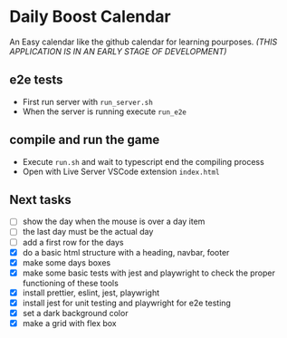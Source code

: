 # Daily Boost Calendar

An Easy calendar like the github calendar for learning pourposes. _(THIS APPLICATION IS IN AN EARLY STAGE OF DEVELOPMENT)_

## e2e tests

- First run server with `run_server.sh`
- When the server is running execute `run_e2e`

## compile and run the game

- Execute `run.sh` and wait to typescript end the compiling process
- Open with Live Server VSCode extension `index.html`

## Next tasks

- [ ] show the day when the mouse is over a day item
- [ ] the last day must be the actual day
- [ ] add a first row for the days
- [x] do a basic html structure with a heading, navbar, footer
- [x] make some days boxes
- [x] make some basic tests with jest and playwright to check the proper functioning of these tools
- [x] install prettier, eslint, jest, playwright
- [x] install jest for unit testing and playwright for e2e testing
- [x] set a dark background color
- [x] make a grid with flex box
